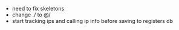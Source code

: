 - need to fix skeletons
- change ./ to @/
- start tracking ips and calling ip info before saving to registers db